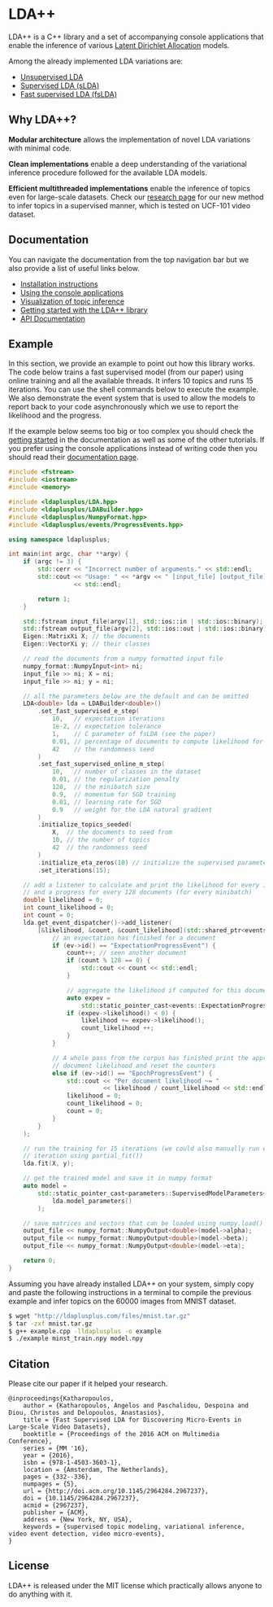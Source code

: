 # LDA++

LDA++ is a C++ library and a set of accompanying console applications that
enable the inference of various [Latent Dirichlet
Allocation](https://en.wikipedia.org/wiki/Latent_Dirichlet_allocation) models.

Among the already implemented LDA variations are:

* [Unsupervised LDA](http://www.jmlr.org/papers/volume3/blei03a/blei03a.pdf)
* [Supervised LDA (sLDA)](http://www.cs.cmu.edu/~chongw/papers/WangBleiFeiFei2009.pdf)
* [Fast supervised LDA (fsLDA)](http://mug.ee.auth.gr/discovering-micro-events-from-video-data-using-topic-modeling/)

## Why LDA++?

**Modular architecture** allows the implementation of novel LDA variations with
minimal code.

**Clean implementations** enable a deep understanding of the variational
inference procedure followed for the available LDA models.

**Efficient multithreaded implementations** enable the inference of topics even
for large-scale datasets. Check our [research
page](http://mug.ee.auth.gr/discovering-micro-events-from-video-data-using-topic-modeling/)
for our new method to infer topics in a supervised manner, which is tested on
UCF-101 video dataset.

## Documentation

You can navigate the documentation from the top navigation bar but we also
provide a list of useful links below.

* [Installation instructions](/installation/)
* [Using the console applications](/console-applications/)
* [Visualization of topic inference](/topic-inference-visualization/)
* [Getting started with the LDA++ library](/getting-started/)
* [API Documentation](/api/html/)

## Example

In this section, we provide an example to point out how this library works. The
code below trains a fast supervised model (from our paper) using online
training and all the available threads. It infers 10 topics and runs 15
iterations. You can use the shell commands below to execute the example. We
also demonstrate the event system that is used to allow the models to report
back to your code asynchronously which we use to
report the likelihood and the progress.

If the example below seems too big or too complex you should check the [getting
started](/getting-started/) in the documentation as well as some of the other
tutorials. If you prefer using the console applications instead of writing code
then you should read their [documentation page](/console-applications/).

```cpp
#include <fstream>
#include <iostream>
#include <memory>

#include <ldaplusplus/LDA.hpp>
#include <ldaplusplus/LDABuilder.hpp>
#include <ldaplusplus/NumpyFormat.hpp>
#include <ldaplusplus/events/ProgressEvents.hpp>

using namespace ldaplusplus;

int main(int argc, char **argv) {
    if (argc != 3) {
        std::cerr << "Incorrect number of arguments." << std::endl;
        std::cout << "Usage: " << *argv << " [input_file] [output_file]"
                  << std::endl;

        return 1;
    }

    std::fstream input_file(argv[1], std::ios::in | std::ios::binary);
    std::fstream output_file(argv[2], std::ios::out | std::ios::binary);
    Eigen::MatrixXi X; // the documents
    Eigen::VectorXi y; // their classes

    // read the documents from a numpy formatted input file
    numpy_format::NumpyInput<int> ni;
    input_file >> ni; X = ni;
    input_file >> ni; y = ni;

    // all the parameters below are the default and can be omitted
    LDA<double> lda = LDABuilder<double>()
        .set_fast_supervised_e_step(
            10,   // expectation iterations
            1e-2, // expectation tolerance
            1,    // C parameter of fsLDA (see the paper)
            0.01, // percentage of documents to compute likelihood for
            42    // the randomness seed
        )
        .set_fast_supervised_online_m_step(
            10,   // number of classes in the dataset
            0.01, // the regularization penalty
            128,  // the minibatch size
            0.9,  // momentum for SGD training
            0.01, // learning rate for SGD
            0.9   // weight for the LDA natural gradient
        )
        .initialize_topics_seeded(
            X,  // the documents to seed from
            10, // the number of topics
            42  // the randomness seed
        )
        .initialize_eta_zeros(10) // initialize the supervised parameters
        .set_iterations(15);

    // add a listener to calculate and print the likelihood for every iteration
    // and a progress for every 128 documents (for every minibatch)
    double likelihood = 0;
    int count_likelihood = 0;
    int count = 0;
    lda.get_event_dispatcher()->add_listener(
        [&likelihood, &count, &count_likelihood](std::shared_ptr<events::Event> ev) {
            // an expectation has finished for a document
            if (ev->id() == "ExpectationProgressEvent") {
                count++; // seen another document
                if (count % 128 == 0) {
                    std::cout << count << std::endl;
                }

                // aggregate the likelihood if computed for this document
                auto expev =
                    std::static_pointer_cast<events::ExpectationProgressEvent<double> >(ev);
                if (expev->likelihood() < 0) {
                    likelihood += expev->likelihood();
                    count_likelihood ++;
                }
            }

            // A whole pass from the corpus has finished print the approximate per
            // document likelihood and reset the counters
            else if (ev->id() == "EpochProgressEvent") {
                std::cout << "Per document likelihood ~= "
                          << likelihood / count_likelihood << std::endl;
                likelihood = 0;
                count_likelihood = 0;
                count = 0;
            }
        }
    );

    // run the training for 15 iterations (we could also manually run each
    // iteration using partial_fit())
    lda.fit(X, y);

    // get the trained model and save it in numpy format
    auto model =
        std::static_pointer_cast<parameters::SupervisedModelParameters<double> >(
            lda.model_parameters()
        );

    // save matrices and vectors that can be loaded using numpy.load()
    output_file << numpy_format::NumpyOutput<double>(model->alpha);
    output_file << numpy_format::NumpyOutput<double>(model->beta);
    output_file << numpy_format::NumpyOutput<double>(model->eta);

    return 0;
}
```

Assuming you have already installed LDA++ on your system, simply copy and paste
the following instructions in a terminal to compile the previous example and
infer topics on the 60000 images from MNIST dataset.

```bash
$ wget "http://ldaplusplus.com/files/mnist.tar.gz"
$ tar -zxf mnist.tar.gz
$ g++ example.cpp -lldaplusplus -o example
$ ./example minst_train.npy model.npy
```

## Citation

Please cite our paper if it helped your research.

```
@inproceedings{Katharopoulos,
    author = {Katharopoulos, Angelos and Paschalidou, Despoina and Diou, Christos and Delopoulos, Anastasios},
    title = {Fast Supervised LDA for Discovering Micro-Events in Large-Scale Video Datasets},
    booktitle = {Proceedings of the 2016 ACM on Multimedia Conference},
    series = {MM '16},
    year = {2016},
    isbn = {978-1-4503-3603-1},
    location = {Amsterdam, The Netherlands},
    pages = {332--336},
    numpages = {5},
    url = {http://doi.acm.org/10.1145/2964284.2967237},
    doi = {10.1145/2964284.2967237},
    acmid = {2967237},
    publisher = {ACM},
    address = {New York, NY, USA},
    keywords = {supervised topic modeling, variational inference, video event detection, video micro-events},
} 
```

## License

LDA++ is released under the MIT license which practically allows anyone to do anything with it.
